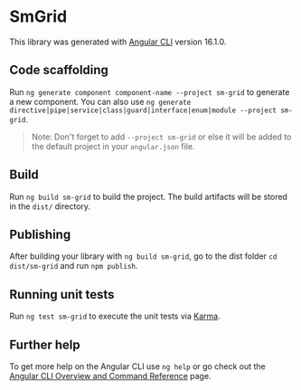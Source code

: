 # SmGrid

This library was generated with [Angular CLI](https://github.com/angular/angular-cli) version 16.1.0.

## Code scaffolding

Run `ng generate component component-name --project sm-grid` to generate a new component. You can also use `ng generate directive|pipe|service|class|guard|interface|enum|module --project sm-grid`.
> Note: Don't forget to add `--project sm-grid` or else it will be added to the default project in your `angular.json` file. 

## Build

Run `ng build sm-grid` to build the project. The build artifacts will be stored in the `dist/` directory.

## Publishing

After building your library with `ng build sm-grid`, go to the dist folder `cd dist/sm-grid` and run `npm publish`.

## Running unit tests

Run `ng test sm-grid` to execute the unit tests via [Karma](https://karma-runner.github.io).

## Further help

To get more help on the Angular CLI use `ng help` or go check out the [Angular CLI Overview and Command Reference](https://angular.io/cli) page.
